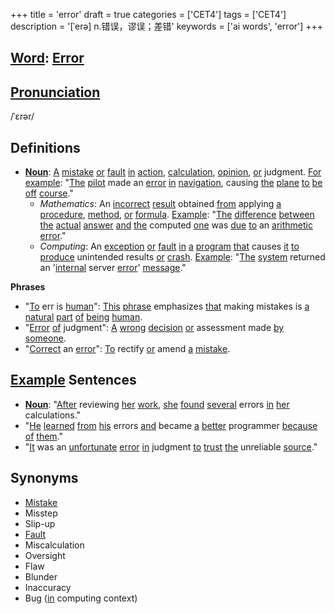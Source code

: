 +++
title = 'error'
draft = true
categories = ['CET4']
tags = ['CET4']
description = '[ˈerə] n.错误，谬误；差错'
keywords = ['ai words', 'error']
+++

## [Word](/en/post/word/): [Error](/en/post/error/)

## [Pronunciation](/en/post/pronunciation/)
/ˈɛrər/

## Definitions
- **[Noun](/en/post/noun/)**: [A](/en/post/a/) [mistake](/en/post/mistake/) [or](/en/post/or/) [fault](/en/post/fault/) [in](/en/post/in/) [action](/en/post/action/), [calculation](/en/post/calculation/), [opinion](/en/post/opinion/), [or](/en/post/or/) judgment. [For](/en/post/for/) [example](/en/post/example/): "[The](/en/post/the/) [pilot](/en/post/pilot/) made an [error](/en/post/error/) [in](/en/post/in/) [navigation](/en/post/navigation/), causing [the](/en/post/the/) [plane](/en/post/plane/) [to](/en/post/to/) [be](/en/post/be/) [off](/en/post/off/) [course](/en/post/course/)."
  - _Mathematics_: An [incorrect](/en/post/incorrect/) [result](/en/post/result/) obtained [from](/en/post/from/) applying [a](/en/post/a/) [procedure](/en/post/procedure/), [method](/en/post/method/), [or](/en/post/or/) [formula](/en/post/formula/). [Example](/en/post/example/): "[The](/en/post/the/) [difference](/en/post/difference/) [between](/en/post/between/) [the](/en/post/the/) [actual](/en/post/actual/) [answer](/en/post/answer/) [and](/en/post/and/) [the](/en/post/the/) computed [one](/en/post/one/) was [due](/en/post/due/) [to](/en/post/to/) an [arithmetic](/en/post/arithmetic/) [error](/en/post/error/)."
  - _Computing_: An [exception](/en/post/exception/) [or](/en/post/or/) [fault](/en/post/fault/) [in](/en/post/in/) [a](/en/post/a/) [program](/en/post/program/) [that](/en/post/that/) causes [it](/en/post/it/) [to](/en/post/to/) [produce](/en/post/produce/) unintended results [or](/en/post/or/) [crash](/en/post/crash/). [Example](/en/post/example/): "[The](/en/post/the/) [system](/en/post/system/) returned an '[internal](/en/post/internal/) server [error](/en/post/error/)' [message](/en/post/message/)."

**Phrases**
- "[To](/en/post/to/) err is [human](/en/post/human/)": [This](/en/post/this/) [phrase](/en/post/phrase/) emphasizes [that](/en/post/that/) making mistakes is [a](/en/post/a/) [natural](/en/post/natural/) [part](/en/post/part/) [of](/en/post/of/) [being](/en/post/being/) [human](/en/post/human/).
- "[Error](/en/post/error/) [of](/en/post/of/) judgment": [A](/en/post/a/) [wrong](/en/post/wrong/) [decision](/en/post/decision/) [or](/en/post/or/) assessment made [by](/en/post/by/) [someone](/en/post/someone/).
- "[Correct](/en/post/correct/) an [error](/en/post/error/)": [To](/en/post/to/) rectify [or](/en/post/or/) amend [a](/en/post/a/) [mistake](/en/post/mistake/).

## [Example](/en/post/example/) Sentences
- **[Noun](/en/post/noun/)**: "[After](/en/post/after/) reviewing [her](/en/post/her/) [work](/en/post/work/), [she](/en/post/she/) [found](/en/post/found/) [several](/en/post/several/) errors [in](/en/post/in/) [her](/en/post/her/) calculations."
- "[He](/en/post/he/) [learned](/en/post/learned/) [from](/en/post/from/) [his](/en/post/his/) errors [and](/en/post/and/) became [a](/en/post/a/) [better](/en/post/better/) programmer [because](/en/post/because/) [of](/en/post/of/) [them](/en/post/them/)."
- "[It](/en/post/it/) was an [unfortunate](/en/post/unfortunate/) [error](/en/post/error/) [in](/en/post/in/) judgment [to](/en/post/to/) [trust](/en/post/trust/) [the](/en/post/the/) unreliable [source](/en/post/source/)."

## Synonyms
- [Mistake](/en/post/mistake/)
- Misstep
- Slip-up
- [Fault](/en/post/fault/)
- Miscalculation
- Oversight
- Flaw
- Blunder
- Inaccuracy
- Bug ([in](/en/post/in/) computing context)
